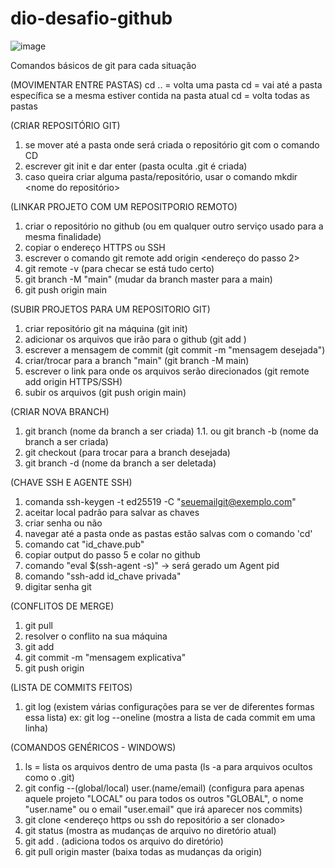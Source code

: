 # dio-desafio-github

![image](https://github.com/diegozitto/dio-desafio-github/assets/81996889/e519a63f-bd4a-4a68-958c-449144da8423)

Comandos básicos de git para cada situação

(MOVIMENTAR ENTRE PASTAS)
cd .. = volta uma pasta
cd <nome da pasta> = vai até a pasta específica se a mesma estiver contida na pasta atual
cd = volta todas as pastas
  
(CRIAR REPOSITÓRIO GIT)
 1. se mover até a pasta onde será criada o repositório git com o comando CD
 2. escrever git init e dar enter (pasta oculta .git é criada)
 3. caso queira criar alguma pasta/repositório, usar o comando mkdir <nome do repositório>
  
 (LINKAR PROJETO COM UM REPOSITPORIO REMOTO)
  1. criar o repositório no github (ou em qualquer outro serviço usado para a mesma finalidade)
  2. copiar o endereço HTTPS ou SSH 
  3. escrever o comando git remote add origin <endereço do passo 2>
  4. git remote -v (para checar se está tudo certo)
  5. git branch -M "main" (mudar da branch master para a main)
  6. git push origin main

(SUBIR PROJETOS PARA UM REPOSITORIO GIT)
  1. criar repositório git na máquina (git init)
  2. adicionar os arquivos que irão para o github (git add <nome do arquivo>)
  3. escrever a mensagem de commit (git commit -m "mensagem desejada")
  4. criar/trocar para a branch "main" (git branch -M main)
  5. escrever o link para onde os arquivos serão direcionados (git remote add origin HTTPS/SSH)
  6. subir os arquivos (git push origin main)
  
  (CRIAR NOVA BRANCH)
  1. git branch (nome da branch a ser criada)
  1.1. ou git branch -b (nome da branch a ser criada)
  2. git checkout <nome da branch criada> (para trocar para a branch desejada)
  3. git branch -d (nome da branch a ser deletada)
  
  (CHAVE SSH E AGENTE SSH)
  1. comanda ssh-keygen -t ed25519 -C "seuemailgit@exemplo.com"
  2. aceitar local padrão para salvar as chaves
  3. criar senha ou não
  4. navegar até a pasta onde as pastas estão salvas com o comando 'cd'
  5. comando cat "id_chave.pub"
  6. copiar output do passo 5 e colar no github
  7. comando "eval $(ssh-agent -s)" -> será gerado um Agent pid
  8. comando "ssh-add id_chave privada"
  9. digitar senha git
  
  (CONFLITOS DE MERGE)
  1. git pull
  2. resolver o conflito na sua máquina
  3. git add <arquivo de conflito resolvido>
  4. git commit -m "mensagem explicativa"
  5. git push origin <nome da branch de onde foi feito o commit>
  
  (LISTA DE COMMITS FEITOS)
  1. git log (existem várias configurações para se ver de diferentes formas essa lista) ex: git log --oneline (mostra a lista de cada commit em uma linha)
  
  (COMANDOS GENÉRICOS - WINDOWS)
  1. ls = lista os arquivos dentro de uma pasta (ls -a para arquivos ocultos como o .git)
  2. git config --(global/local) user.(name/email) (configura para apenas aquele projeto "LOCAL" ou para todos os outros "GLOBAL", o nome "user.name" ou o email "user.email" que irá aparecer nos commits)
  3. git clone <endereço https ou ssh do repositório a ser clonado>
  4. git status (mostra as mudanças de arquivo no diretório atual)
  5. git add . (adiciona todos os arquivo do diretório)
  6. git pull origin master (baixa todas as mudanças da origin)
  
